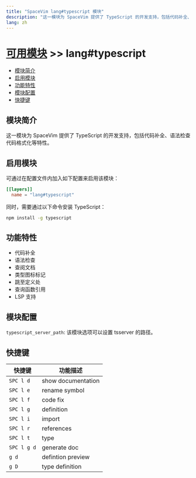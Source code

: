 ```yaml
---
title: "SpaceVim lang#typescript 模块"
description: "这一模块为 SpaceVim 提供了 TypeScript 的开发支持，包括代码补全、语法检查、代码格式化等特性。"
lang: zh
---
```


# [可用模块](../../) >> lang#typescript

<!-- vim-markdown-toc GFM -->

- [模块简介](#模块简介)
- [启用模块](#启用模块)
- [功能特性](#功能特性)
- [模块配置](#模块配置)
- [快捷键](#快捷键)

<!-- vim-markdown-toc -->

## 模块简介

这一模块为 SpaceVim 提供了 TypeScript 的开发支持，包括代码补全、语法检查代码格式化等特性。

## 启用模块

可通过在配置文件内加入如下配置来启用该模块：

```toml
[[layers]]
  name = "lang#typescript"
```

同时，需要通过以下命令安装 TypeScript：

```sh
npm install -g typescript
```

## 功能特性

- 代码补全
- 语法检查
- 查阅文档
- 类型图标标记
- 跳至定义处
- 查询函数引用
- LSP 支持

## 模块配置

`typescript_server_path`: 该模块选项可以设置 tsserver 的路径。

## 快捷键

| 快捷键      | 功能描述           |
| ----------- | ------------------ |
| `SPC l d`   | show documentation |
| `SPC l e`   | rename symbol      |
| `SPC l f`   | code fix           |
| `SPC l g`   | definition         |
| `SPC l i`   | import             |
| `SPC l r`   | references         |
| `SPC l t`   | type               |
| `SPC l g d` | generate doc       |
| `g d`       | defintion preview  |
| `g D`       | type definition    |
